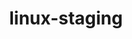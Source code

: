 ---
parent_project: linux
permalink: /engineering/projects/linux/linux-staging/
project_link_name: linux-staging
project_stats: 'true'
project_url: n/a
title: linux-staging
image: /assets/images/projects/kernel.png
---